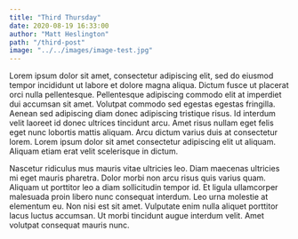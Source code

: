 ```yaml
---
title: "Third Thursday"
date: 2020-08-19 16:33:00
author: "Matt Heslington"
path: "/third-post"
image: "../../images/image-test.jpg"
---
```


Lorem ipsum dolor sit amet, consectetur adipiscing elit, sed do eiusmod tempor incididunt ut labore et dolore magna aliqua. Dictum fusce ut placerat orci nulla pellentesque. Pellentesque adipiscing commodo elit at imperdiet dui accumsan sit amet. Volutpat commodo sed egestas egestas fringilla. Aenean sed adipiscing diam donec adipiscing tristique risus. Id interdum velit laoreet id donec ultrices tincidunt arcu. Amet risus nullam eget felis eget nunc lobortis mattis aliquam. Arcu dictum varius duis at consectetur lorem. Lorem ipsum dolor sit amet consectetur adipiscing elit ut aliquam. Aliquam etiam erat velit scelerisque in dictum.

Nascetur ridiculus mus mauris vitae ultricies leo. Diam maecenas ultricies mi eget mauris pharetra. Dolor morbi non arcu risus quis varius quam. Aliquam ut porttitor leo a diam sollicitudin tempor id. Et ligula ullamcorper malesuada proin libero nunc consequat interdum. Leo urna molestie at elementum eu. Non nisi est sit amet. Vulputate enim nulla aliquet porttitor lacus luctus accumsan. Ut morbi tincidunt augue interdum velit. Amet volutpat consequat mauris nunc.